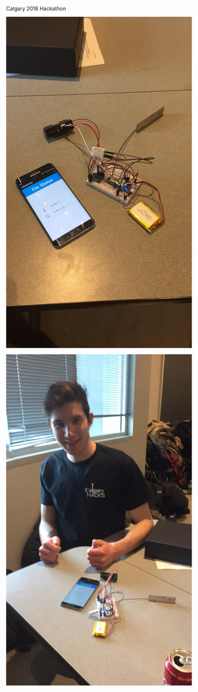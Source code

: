 Calgary 2018 Hackathon

![alt text](https://github.com/DevonVipond/Calgary2018Hackathon/blob/master/photos/28217651_1622628131105859_1918497286_o.jpg)

![alt text](https://github.com/DevonVipond/Calgary2018Hackathon/blob/master/photos/28216959_1622628737772465_1284866488_o.jpg)
